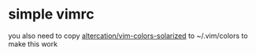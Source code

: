 # simple vimrc
you also need to copy [altercation/vim-colors-solarized](https://github.com/altercation/vim-colors-solarized/raw/master/colors/solarized.vim) to ~/.vim/colors to make this work
